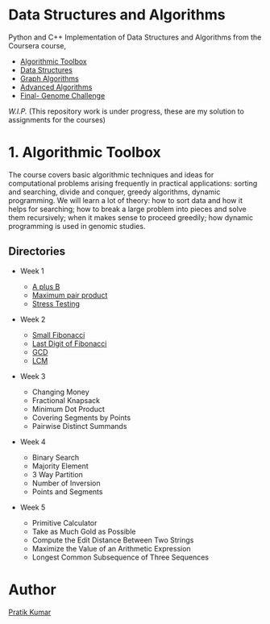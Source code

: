 # Data Structures and Algorithms

Python and C++ Implementation of Data Structures and Algorithms from the Coursera course, 

- [Algorithmic Toolbox](https://www.coursera.org/learn/algorithmic-toolbox/)
- [Data Structures]()
- [Graph Algorithms]()
- [Advanced Algorithms]()
- [Final- Genome Challenge]()


*W.I.P.*
(This repository work is under progress, these are my solution to assignments for the courses)

# 1. Algorithmic Toolbox 
The course covers basic algorithmic techniques and ideas for computational problems arising frequently in practical applications: sorting and searching, divide and conquer, greedy algorithms, dynamic programming. We will learn a lot of theory: how to sort data and how it helps for searching; how to break a large problem into pieces and solve them recursively; when it makes sense to proceed greedily; how dynamic programming is used in genomic studies.

## Directories
- Week 1
  - [A plus B](https://github.com/pr2tik1/ds-algo/tree/master/algo-toolbox/assignments/week1_programming_challenges/1_sum_of_two_digits)
  - [Maximum pair product](https://github.com/pr2tik1/ds-algo/tree/master/algo-toolbox/assignments/week1_programming_challenges/2_maximum_pairwise_product)
  - [Stress Testing](https://github.com/pr2tik1/ds-algo/tree/master/algo-toolbox/assignments/week1_programming_challenges/2_maximum_pairwise_product/stress%20test)

- Week 2  
  - [Small Fibonacci](https://github.com/pr2tik1/ds-algo/tree/master/algo-toolbox/assignments/week2_algorithmic_warmup/1_fibonacci_number)
  - [Last Digit of Fibonacci](https://github.com/pr2tik1/ds-algo/tree/master/algo-toolbox/assignments/week2_algorithmic_warmup/2_last_digit_of_fibonacci_number)
  - [GCD](https://github.com/pr2tik1/ds-algo/tree/master/algo-toolbox/assignments/week2_algorithmic_warmup/3_greatest_common_divisor)
  - [LCM](https://github.com/pr2tik1/ds-algo/tree/master/algo-toolbox/assignments/week2_algorithmic_warmup/4_least_common_multiple)
  
- Week 3
  - Changing Money
  - Fractional Knapsack
  - Minimum Dot Product
  - Covering Segments by Points
  - Pairwise Distinct Summands
  
- Week 4
  - Binary Search
  - Majority Element
  - 3 Way Partition
  - Number of Inversion
  - Points and Segments

- Week 5
  - Primitive Calculator
  - Take as Much Gold as Possible
  - Compute the Edit Distance Between Two Strings
  - Maximize the Value of an Arithmetic Expression
  - Longest Common Subsequence of Three Sequences
  
  
# Author 
[Pratik Kumar](https://www.linkedin.com/in/pratik-kumar04/)
